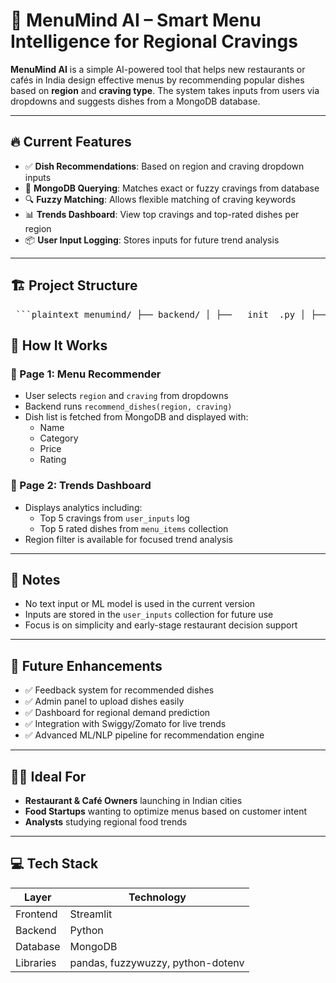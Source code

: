 # 🍴 MenuMind AI – Smart Menu Intelligence for Regional Cravings

**MenuMind AI** is a simple AI-powered tool that helps new restaurants or cafés in India design effective menus by recommending popular dishes based on **region** and **craving type**. The system takes inputs from users via dropdowns and suggests dishes from a MongoDB database.

---

## 🔥 Current Features

- ✅ **Dish Recommendations**: Based on region and craving dropdown inputs  
- 📂 **MongoDB Querying**: Matches exact or fuzzy cravings from database  
- 🔍 **Fuzzy Matching**: Allows flexible matching of craving keywords  
- 📊 **Trends Dashboard**: View top cravings and top-rated dishes per region  
- 📦 **User Input Logging**: Stores inputs for future trend analysis  

---

## 🏗️ Project Structure
<pre> ```plaintext menumind/ ├── backend/ │ ├── __init__.py │ ├── nlp_engine.py │ ├── recommender.py │ ├── trend_fetcher.py │ ├── cravings_suggestion.py ├── config/ │ └── settings.py ├── data/ │ ├── craving_dataset.csv │ ├── sample_menu.csv ├── database/ │ ├── __init__.py │ ├── db_ops.py │ ├── schema.py │ ├── mongo_clients.py │ ├── query.py ├── pages/ │ ├── 1_recommendation.py │ ├── 2_trend_dashboard.py ├── test/ │ ├── __init__.py │ ├── test_trend_fetcher.py │ ├── test_recommender.py │ ├── test_nlp_engine.py │ ├── test_db_ops.py ├── .env ├── requirements.txt ├── main.py ├── import_data.py ``` </pre>


## 🧠 How It Works

### 🔹 Page 1: Menu Recommender
- User selects `region` and `craving` from dropdowns  
- Backend runs `recommend_dishes(region, craving)`  
- Dish list is fetched from MongoDB and displayed with:
  - Name  
  - Category  
  - Price  
  - Rating  

### 🔹 Page 2: Trends Dashboard
- Displays analytics including:
  - Top 5 cravings from `user_inputs` log  
  - Top 5 rated dishes from `menu_items` collection  
- Region filter is available for focused trend analysis  

---

## 📌 Notes

- No text input or ML model is used in the current version  
- Inputs are stored in the `user_inputs` collection for future use  
- Focus is on simplicity and early-stage restaurant decision support  

---

## 🔮 Future Enhancements

- ✅ Feedback system for recommended dishes  
- ✅ Admin panel to upload dishes easily  
- ✅ Dashboard for regional demand prediction  
- ✅ Integration with Swiggy/Zomato for live trends  
- ✅ Advanced ML/NLP pipeline for recommendation engine  

---

## 👨‍🍳 Ideal For

- **Restaurant & Café Owners** launching in Indian cities  
- **Food Startups** wanting to optimize menus based on customer intent  
- **Analysts** studying regional food trends  

---

## 💻 Tech Stack

| Layer      | Technology       |
|------------|------------------|
| Frontend   | Streamlit        |
| Backend    | Python           |
| Database   | MongoDB          |
| Libraries  | pandas, fuzzywuzzy, python-dotenv |

